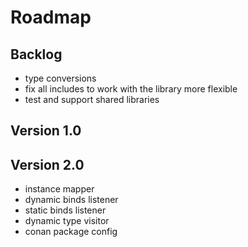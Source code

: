 # Roadmap

## Backlog

- type conversions
- fix all includes to work with the library more flexible
- test and support shared libraries

## Version 1.0

## Version 2.0

- instance mapper
- dynamic binds listener
- static binds listener
- dynamic type visitor
- conan package config
